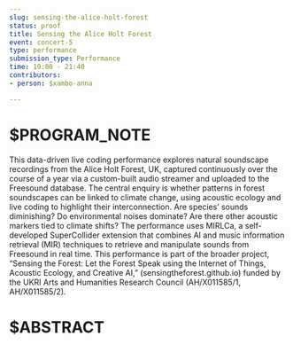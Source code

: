 ```yaml
---
slug: sensing-the-alice-holt-forest
status: proof
title: Sensing the Alice Holt Forest
event: concert-5
type: performance
submission_type: Performance
time: 19:00 - 21:40
contributors:
- person: $xambo-anna

---
```


# $PROGRAM_NOTE

This data-driven live coding performance explores natural soundscape recordings
from the Alice Holt Forest, UK, captured continuously over the course of a year
via a custom-built audio streamer and uploaded to the Freesound database. The
central enquiry is whether patterns in forest soundscapes can be linked to climate
change, using acoustic ecology and live coding to highlight their interconnection.
Are species’ sounds diminishing? Do environmental noises dominate? Are there
other acoustic markers tied to climate shifts? The performance uses MIRLCa, a
self-developed SuperCollider extension that combines AI and music information
retrieval (MIR) techniques to retrieve and manipulate sounds from Freesound
in real time. This performance is part of the broader project, “Sensing the
Forest: Let the Forest Speak using the Internet of Things, Acoustic Ecology,
and Creative AI,” (sensingtheforest.github.io) funded by the UKRI Arts and
Humanities Research Council (AH/X011585/1, AH/X011585/2).

# $ABSTRACT



